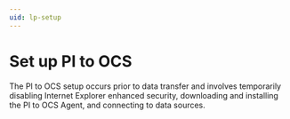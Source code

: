 ```yaml
---
uid: lp-setup
---
```


# Set up PI to OCS

The PI to OCS setup occurs prior to data transfer and involves temporarily disabling Internet Explorer enhanced security, downloading and installing the PI to OCS Agent, and connecting to data sources.
